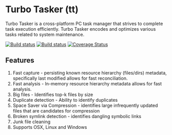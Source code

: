 # Turbo Tasker (tt)

Turbo Tasker is a cross-platform PC task manager that strives to complete task execution efficiently.  Turbo Tasker encodes and optimizes various tasks related to system maintenance.


[![Build status](https://github.com/toaler/turbo-tasker/actions/workflows/rust.yml/badge.svg)](https://github.com/toaler/turbo-tasker/actions)
[![Build status](https://github.com/toaler/turbo-tasker/actions/workflows/rust-clippy.yml/badge.svg)](https://github.com/toaler/turbo-tasker/actions)
[![Coverage Status](https://coveralls.io/repos/github/toaler/turbo-tasker/badge.png?branch=main)](https://coveralls.io/github/toaler/turbo-tasker?branch=main)

## Features

1. Fast capture - persisting known resource hierarchy (files/dirs) metadata, specifically last modified allows for fast reconciliation.
2. Fast analysis - In-memory resource hierarchy metadata allows for fast analysis. 
3. Big files - Identifies top-k files by size
4. Duplicate detection - Ability to identify duplicates
5. Space Saver via Compression - identifies large infrequently updated files that are candidates for compression
6. Broken symlink detection - identifies dangling symbolic links
7. Junk file cleaning
8. Supports OSX, Linux and Windows
